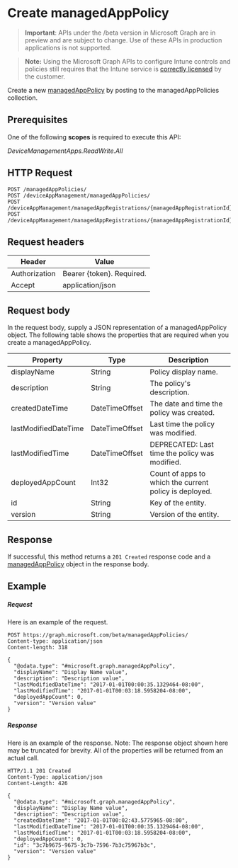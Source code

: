 ﻿# Create managedAppPolicy

> **Important**: APIs under the /beta version in Microsoft Graph are in preview and are subject to change. Use of these APIs in production applications is not supported.

> **Note:** Using the Microsoft Graph APIs to configure Intune controls and policies still requires that the Intune service is [correctly licensed](https://go.microsoft.com/fwlink/?linkid=839381) by the customer.

Create a new [managedAppPolicy](../resources/intune_mam_managedapppolicy.md) by posting to the managedAppPolicies collection.
## Prerequisites
One of the following **scopes** is required to execute this API:

*DeviceManagementApps.ReadWrite.All*
## HTTP Request
<!-- {
  "blockType": "ignored"
}
-->
```http
POST /managedAppPolicies/
POST /deviceAppManagement/managedAppPolicies/
POST /deviceAppManagement/managedAppRegistrations/{managedAppRegistrationId}/appliedPolicies/
POST /deviceAppManagement/managedAppRegistrations/{managedAppRegistrationId}/intendedPolicies/
```

## Request headers
|Header|Value|
|---|---|
|Authorization|Bearer {token}. Required.|
|Accept|application/json|

## Request body
In the request body, supply a JSON representation of a managedAppPolicy object.
The following table shows the properties that are required when you create a managedAppPolicy.

|Property|Type|Description|
|---|---|---|
|displayName|String|Policy display name.|
|description|String|The policy's description.|
|createdDateTime|DateTimeOffset|The date and time the policy was created.|
|lastModifiedDateTime|DateTimeOffset|Last time the policy was modified.|
|lastModifiedTime|DateTimeOffset|DEPRECATED: Last time the policy was modified.|
|deployedAppCount|Int32|Count of apps to which the current policy is deployed.|
|id|String|Key of the entity.|
|version|String|Version of the entity.|

## Response

If successful, this method returns a `201 Created` response code and a [managedAppPolicy](../resources/intune_mam_managedapppolicy.md) object in the response body.

## Example

##### Request

Here is an example of the request.
```http
POST https://graph.microsoft.com/beta/managedAppPolicies/
Content-type: application/json
Content-length: 318

{
  "@odata.type": "#microsoft.graph.managedAppPolicy",
  "displayName": "Display Name value",
  "description": "Description value",
  "lastModifiedDateTime": "2017-01-01T00:00:35.1329464-08:00",
  "lastModifiedTime": "2017-01-01T00:03:18.5958204-08:00",
  "deployedAppCount": 0,
  "version": "Version value"
}
```

##### Response

Here is an example of the response. Note: The response object shown here may be truncated for brevity. All of the properties will be returned from an actual call.
```http
HTTP/1.1 201 Created
Content-Type: application/json
Content-Length: 426

{
  "@odata.type": "#microsoft.graph.managedAppPolicy",
  "displayName": "Display Name value",
  "description": "Description value",
  "createdDateTime": "2017-01-01T00:02:43.5775965-08:00",
  "lastModifiedDateTime": "2017-01-01T00:00:35.1329464-08:00",
  "lastModifiedTime": "2017-01-01T00:03:18.5958204-08:00",
  "deployedAppCount": 0,
  "id": "3c7b9675-9675-3c7b-7596-7b3c75967b3c",
  "version": "Version value"
}
```



